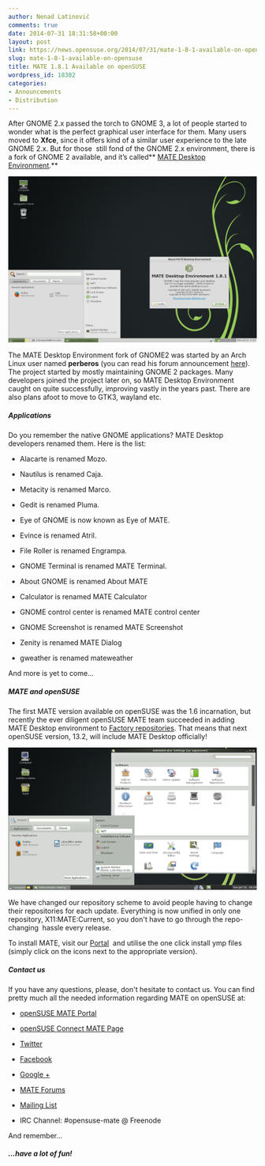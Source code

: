 ```yaml
---
author: Nenad Latinović
comments: true
date: 2014-07-31 18:31:58+00:00
layout: post
link: https://news.opensuse.org/2014/07/31/mate-1-8-1-available-on-opensuse/
slug: mate-1-8-1-available-on-opensuse
title: MATE 1.8.1 Available on openSUSE
wordpress_id: 18302
categories:
- Announcements
- Distribution
---
```


After GNOME 2.x passed the torch to GNOME 3, a lot of people started to wonder what is the perfect graphical user interface for them. Many users moved to **Xfce**, since it offers kind of a similar user experience to the late GNOME 2.x. But for those  still fond of the GNOME 2.x environment, there is a fork of GNOME 2 available, and it’s called** [MATE Desktop Environment](http://mate-desktop.org/).**




[![mate-version](/wp-content/uploads/2014/07/mate-version.png)](/wp-content/uploads/2014/07/mate-version.png)




The MATE Desktop Environment fork of GNOME2 was started by an Arch Linux user named **perberos** (you can read his forum announcement [here](https://bbs.archlinux.org/viewtopic.php?id=121162)). The project started by mostly maintaining GNOME 2 packages. Many developers joined the project later on, so MATE Desktop Environment caught on quite successfully, improving vastly in the years past. There are also plans afoot to move to GTK3, wayland etc.




<!-- more -->





##### Applications


Do you remember the native GNOME applications? MATE Desktop developers renamed them. Here is the list:



	
  * Alacarte is renamed Mozo.

	
  * Nautilus is renamed Caja.

	
  * Metacity is renamed Marco.

	
  * Gedit is renamed Pluma.

	
  * Eye of GNOME is now known as Eye of MATE.

	
  * Evince is renamed Atril.

	
  * File Roller is renamed Engrampa.

	
  * GNOME Terminal is renamed MATE Terminal.

	
  * About GNOME is renamed About MATE

	
  * Calculator is renamed MATE Calculator

	
  * GNOME control center is renamed MATE control center

	
  * GNOME Screenshot is renamed MATE Screenshot

	
  * Zenity is renamed MATE Dialog

	
  * gweather is renamed mateweather


And more is yet to come...


##### MATE and openSUSE




The first MATE version available on openSUSE was the 1.6 incarnation, but recently the ever diligent openSUSE MATE team succeeded in adding  MATE Desktop environment to [Factory repositories](https://build.opensuse.org/request/show/202034). That means that next openSUSE version, 13.2, will include MATE Desktop officially!




[![Mate Yast](/wp-content/uploads/2014/07/yast.png)](/wp-content/uploads/2014/07/yast.png)




We have changed our repository scheme to avoid people having to change their repositories for each update. Everything is now unified in only one repository, X11:MATE:Current, so you don't have to go through the repo-changing  hassle every release.


To install MATE, visit our [Portal](https://en.opensuse.org/Portal:MATE)  and utilise the one click install ymp files (simply click on the icons next to the appropriate version).


##### Contact us


If you have any questions, please, don't hesitate to contact us.
You can find pretty much all the needed information regarding MATE on openSUSE at:



	
  * [openSUSE MATE Portal](https://en.opensuse.org/Portal:MATE)

	
  * [openSUSE Connect MATE Page](https://connect.opensuse.org/pg/groups/42076/mate-desktop-environment/)

	
  * [Twitter](https://twitter.com/opensuse_mate)

	
  * [Facebook](https://www.facebook.com/opensusemate)

	
  * [Google +](https://plus.google.com/u/0/110057139932804157139/posts)

	
  * [MATE Forums](http://forums.mate-desktop.org/viewforum.php?f=14&sid=71a9f34766fe4ce851b2618a4a4c0295)

	
  * [Mailing List](http://ml.mate-desktop.org/listinfo/opensuse-mate)

	
  * IRC Channel: #opensuse-mate @ Freenode


And remember...




##### ...have a lot of fun!
